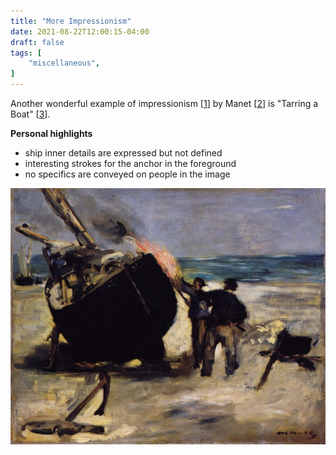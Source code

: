 ```yaml
---
title: "More Impressionism"
date: 2021-08-22T12:00:15-04:00
draft: false
tags: [
	"miscellaneous",
]
---
```

Another wonderful example of impressionism [[1](https://en.wikipedia.org/wiki/Impressionism "Impressionism - Wikipedia")] by Manet [[2](https://en.wikipedia.org/wiki/Édouard_Manet "Edouard Manet - Wikipedia")] is "Tarring a Boat" [[3](https://en.wikipedia.org/wiki/Tarring_a_Boat "Tarring a Boat - Wikipedia")].

**Personal highlights**

- ship inner details are expressed but not defined
- interesting strokes for the anchor in the foreground
- no specifics are conveyed on people in the image

![Tarring a Boat](/images/tarring-a-boat.jpg)
